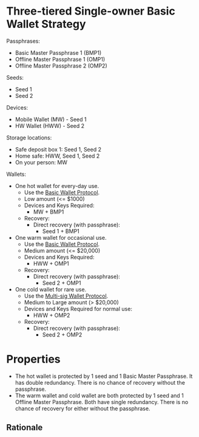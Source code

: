 # Three-tiered Single-owner Basic Wallet Strategy

Passphrases:

* Basic Master Passphrase 1 (BMP1)
* Offline Master Passphrase 1 (OMP1)
* Offline Master Passphrase 2 (OMP2)

Seeds:

* Seed 1
* Seed 2

Devices:

* Mobile Wallet (MW) - Seed 1
* HW Wallet (HWW) - Seed 2

Storage locations:

* Safe deposit box 1: Seed 1, Seed 2
* Home safe: HWW, Seed 1, Seed 2
* On your person: MW

Wallets:

* One hot wallet for every-day use.
  * Use the [Basic Wallet Protocol](walletProtocols/Basic-Wallet-Protocol.md).
  * Low amount (<= $1000)
  * Devices and Keys Required:
    * MW + BMP1
  * Recovery:
    * Direct recovery (with passphrase):
      * Seed 1 + BMP1
* One warm wallet for occasional use.
  * Use the [Basic Wallet Protocol](walletProtocols/Basic-Wallet-Protocol.md).
  * Medium amount (<= $20,000)
  * Devices and Keys Required:
    * HWW + OMP1
  * Recovery:
    * Direct recovery (with passphrase):
      * Seed 2 + OMP1
* One cold wallet for rare use.
  * Use the [Multi-sig Wallet Protocol](walletProtocols/Multi-sig-Wallet-Protocol.md).
  * Medium to Large amount (> $20,000)
  * Devices and Keys Required for normal use:
    * HWW + OMP2
  * Recovery:
    * Direct recovery (with passphrase):
      * Seed 2 + OMP2

# Properties

* The hot wallet is protected by 1 seed and 1 Basic Master Passphrase. It has double redundancy. There is no chance of recovery without the passphrase.
* The warm wallet and cold wallet are both protected by 1 seed and 1 Offline Master Passphrase. Both have single redundancy. There is no chance of recovery for either without the passphrase.

## Rationale
